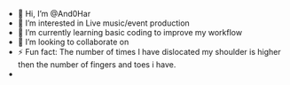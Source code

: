 - 👋 Hi, I’m @And0Har
- 👀 I’m interested in Live music/event production
- 🌱 I’m currently learning basic coding to improve my workflow
- 💞️ I’m looking to collaborate on
- ⚡ Fun fact: The number of times I have dislocated my shoulder is higher then the number of fingers and toes i have.
- 

<!---
And0Har/And0Har is a ✨ special ✨ repository because its `README.md` (this file) appears on your GitHub profile.
You can click the Preview link to take a look at your changes.
--->
